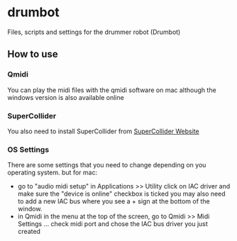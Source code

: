 # drumbot
Files, scripts and settings for the drummer robot (Drumbot)

## How to use
### Qmidi
You can play the midi files with the qmidi software on mac
although the windows version is also available online
### SuperCollider
You also need to install SuperCollider from 
[SuperCollider Website](http://supercollider.sourceforge.net/)
### OS Settings
There are some settings that you need to change depending on
you operating system. but for mac:
- go to "audio midi setup" in Applications >> Utility
click on IAC driver and make sure the "device is online" checkbox
is ticked you may also need to add a new IAC bus where you see a + sign
at the bottom of the window.
- in Qmidi in the menu at the top of the screen, 
go to Qmidi >> Midi Settings ...
check midi port and chose the IAC bus driver you just created

